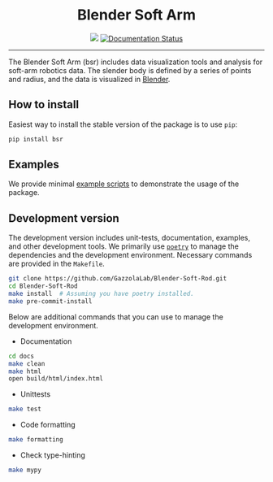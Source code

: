 <div align="center">
<h1> Blender Soft Arm </h1>

<img src="https://img.shields.io/badge/Python-3776AB?style=flat&logo=Python&logoColor=white"/>
<a href='https://blender-soft-rod.readthedocs.io/en/latest/?badge=latest'>
    <img src='https://readthedocs.org/projects/blender-soft-rod/badge/?version=latest' alt='Documentation Status' />
</a>

</div>

----

The Blender Soft Arm (bsr) includes data visualization tools and analysis for soft-arm robotics data.
The slender body is defined by a series of points and radius, and the data is visualized in [Blender](https://www.blender.org/).

## How to install

Easiest way to install the stable version of the package is to use `pip`:

```sh
pip install bsr
```

## Examples

We provide minimal [example scripts](.examples) to demonstrate the usage of the package.

## Development version

The development version includes unit-tests, documentation, examples, and other development tools.
We primarily use [`poetry`](https://python-poetry.org/) to manage the dependencies and the development environment.
Necessary commands are provided in the `Makefile`.

```sh
git clone https://github.com/GazzolaLab/Blender-Soft-Rod.git
cd Blender-Soft-Rod
make install  # Assuming you have poetry installed.
make pre-commit-install
```

Below are additional commands that you can use to manage the development environment.

- Documentation

```sh
cd docs
make clean
make html
open build/html/index.html
```

- Unittests

```sh
make test
```

- Code formatting

```sh
make formatting
```

- Check type-hinting

```sh
make mypy
```
